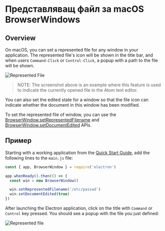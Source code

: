 # Представляващ файл за macOS BrowserWindows

## Overview

On macOS, you can set a represented file for any window in your application. The represented file's icon will be shown in the title bar, and when users `Command-Click` or `Control-Click`, a popup with a path to the file will be shown.

![Represented File](https://cloud.githubusercontent.com/assets/639601/5082061/670a949a-6f14-11e4-987a-9aaa04b23c1d.png)

> NOTE: The screenshot above is an example where this feature is used to indicate the currently opened file in the Atom text editor.

You can also set the edited state for a window so that the file icon can indicate whether the document in this window has been modified.

To set the represented file of window, you can use the [BrowserWindow.setRepresentedFilename](../api/browser-window.md#winsetrepresentedfilenamefilename-macos) and [BrowserWindow.setDocumentEdited](../api/browser-window.md#winsetdocumenteditededited-macos) APIs.

## Пример

Starting with a working application from the [Quick Start Guide](quick-start.md), add the following lines to the `main.js` file:

```javascript fiddle='docs/fiddles/features/represented-file'
const { app, BrowserWindow } = require('electron')

app.whenReady().then(() => {
  const win = new BrowserWindow()

  win.setRepresentedFilename('/etc/passwd')
  win.setDocumentEdited(true)
})
```

After launching the Electron application, click on the title with `Command` or `Control` key pressed. You should see a popup with the file you just defined:

![Represented file](../images/represented-file.png)
